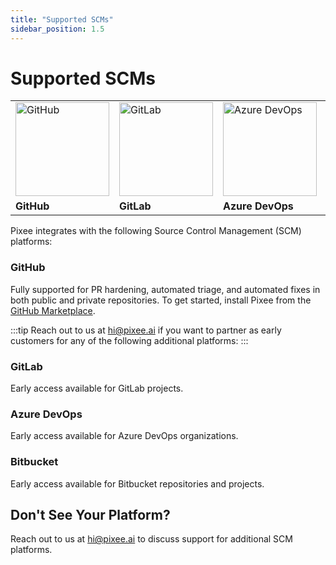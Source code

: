 ```yaml
---
title: "Supported SCMs"
sidebar_position: 1.5
---
```


# Supported SCMs

<div style={{ display: 'flex', justifyContent: 'center' , textAlign: 'center'}}>
  <table>
    <tr>
      <td><img src="/img/github-icon.png" alt="GitHub" width="150px" /></td>
      <td><img src="/img/gitlab-icon.png" alt="GitLab" width="150px" /></td>
      <td><img src="/img/ado-icon.png" alt="Azure DevOps" width="150px" /></td>
      <td><img src="/img/bitbucket-icon.png" alt="Bitbucket" width="150px" /></td>
    </tr>
    <tr>
      <td><strong>GitHub</strong></td>
      <td><strong>GitLab</strong></td>
      <td><strong>Azure DevOps</strong></td>
      <td><strong>Bitbucket</strong></td>
    </tr>
  </table>
</div>

<div style={{ width: '80%', margin: '20px auto', borderTop: '1px solid #ddd' }}></div>

<div style={{ textAlign: 'center' }}>
  Pixee integrates with the following Source Control Management (SCM) platforms:
</div>

### GitHub

Fully supported for PR hardening, automated triage, and automated fixes in both public and private repositories. To get started, install Pixee from the [GitHub Marketplace](https://github.com/apps/pixeebot/).

:::tip Reach out to us at [hi@pixee.ai](mailto:support@pixeebot.com) if you want to partner as early customers for any of the following additional platforms:
:::

### GitLab

Early access available for GitLab projects.

### Azure DevOps

Early access available for Azure DevOps organizations.

### Bitbucket

Early access available for Bitbucket repositories and projects.

## Don't See Your Platform?

Reach out to us at [hi@pixee.ai](mailto:support@pixeebot.com) to discuss support for additional SCM platforms.
